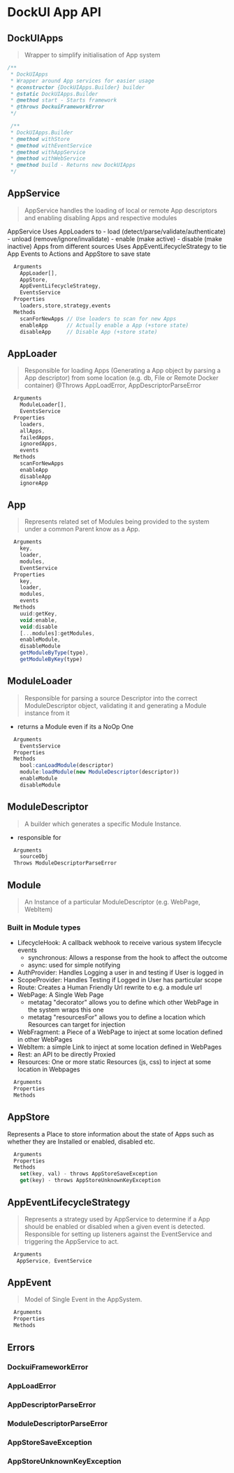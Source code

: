 # DockUI App API

## DockUIApps

  > Wrapper to simplify initialisation of App system

```javascript
/**
 * DockUIApps
 * Wrapper around App services for easier usage
 * @constructor {DockUIApps.Builder} builder
 * @static DockUIApps.Builder
 * @method start - Starts framework
 * @throws DockuiFrameworkError
 */

 /**
 * DockUIApps.Builder
 * @method withStore
 * @method withEventService
 * @method withAppService
 * @method withWebService
 * @method build - Returns new DockUIApps
 */
```

## AppService

  > AppService handles the loading of local or remote App descriptors and enabling disabling Apps and respective modules

  AppService Uses AppLoaders to
     - load (detect/parse/validate/authenticate)
     - unload (remove/ignore/invalidate)
     - enable (make active)
     - disable (make inactive)
     Apps from different sources
  Uses AppEventLifecycleStrategy to tie App Events to
  Actions and AppStore to save state

```javascript  
  Arguments
    AppLoader[],
    AppStore,
    AppEventLifecycleStrategy,
    EventsService
  Properties
    loaders,store,strategy,events
  Methods
    scanForNewApps // Use loaders to scan for new Apps
    enableApp      // Actually enable a App (+store state)
    disableApp     // Disable App (+store state)
```


## AppLoader

  > Responsible for loading Apps (Generating a App object by parsing a App descriptor) from some location
  (e.g. db, File or Remote Docker container)
  @Throws AppLoadError, AppDescriptorParseError

```javascript  
  Arguments
    ModuleLoader[],
    EventsService
  Properties
    loaders,
    allApps,
    failedApps,
    ignoredApps,
    events
  Methods
    scanForNewApps
    enableApp
    disableApp
    ignoreApp
```

## App
  >Represents related set of Modules being provided to the system under a common Parent know as a App.

```javascript  
  Arguments
    key,
    loader,
    modules,
    EventService
  Properties
    key,
    loader,
    modules,
    events
  Methods
    uuid:getKey,
    void:enable,
    void:disable
    [...modules]:getModules,
    enableModule,
    disableModule
    getModuleByType(type),
    getModuleByKey(type)
```

## ModuleLoader
  >Responsible for parsing a source Descriptor into
  the correct ModuleDescriptor object, validating it and
  generating a Module instance from it
  - returns a Module even if its a NoOp One

```javascript
  Arguments
    EventsService
  Properties
  Methods
    bool:canLoadModule(descriptor)
    module:loadModule(new ModuleDescriptor(descriptor))
    enableModule
    disableModule
```

## ModuleDescriptor
  >A builder which generates a specific Module Instance.
   - responsible for  

```javascript  
  Arguments
    sourceObj
  Throws ModuleDescriptorParseError
```

## Module

> An Instance of a particular ModuleDescriptor
(e.g. WebPage, WebItem)

### Built in Module types

  * LifecycleHook: A callback webhook to receive various system lifecycle events
    * synchronous: Allows a response from the hook to affect the outcome
    * async: used for simple notifying  
  * AuthProvider: Handles Logging a user in and testing if User is logged in
  * ScopeProvider: Handles Testing if Logged in User has particular scope
  * Route: Creates a Human Friendly Url rewrite to e.g. a module url
  * WebPage: A Single Web Page
    * metatag "decorator" allows you to define which other WebPage in the system wraps this one
    * metatag "resourcesFor" allows you to define a location which Resources can target for injection
  * WebFragment: a Piece of a WebPage to inject at some location defined in other WebPages
  * WebItem: a simple Link to inject at some location defined in WebPages
  * Rest: an API to be directly Proxied
  * Resources: One or more static Resources (js, css) to inject at some location in Webpages

```javascript  
  Arguments
  Properties
  Methods
```

## AppStore
  Represents a Place to store information about the state of Apps such as whether they are
  Installed or enabled, disabled etc.

```javascript  
  Arguments
  Properties
  Methods
    set(key, val) - throws AppStoreSaveException
    get(key) - throws AppStoreUnknownKeyException
```

## AppEventLifecycleStrategy
 > Represents a strategy used by AppService to determine
 if a App should be enabled or disabled when a given event
 is detected. Responsible for setting up listeners against the
 EventService and triggering the AppService to act.

 ```javascript  
   Arguments
    AppService, EventService
 ```

## AppEvent
>  Model of Single Event in the AppSystem.

```javascript  
  Arguments
  Properties
  Methods
```

## Errors
### DockuiFrameworkError
### AppLoadError
### AppDescriptorParseError
### ModuleDescriptorParseError
### AppStoreSaveException
### AppStoreUnknownKeyException

